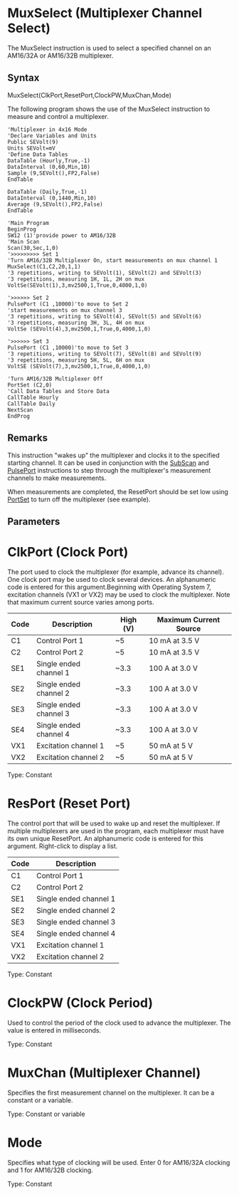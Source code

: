 # MuxSelect (Multiplexer Channel Select)

The MuxSelect instruction is used to select a specified channel on an AM16/32A or AM16/32B multiplexer.

## Syntax

MuxSelect(ClkPort,ResetPort,ClockPW,MuxChan,Mode)

The following program shows the use of the MuxSelect instruction to measure and control a multiplexer.

```
'Multiplexer in 4x16 Mode
'Declare Variables and Units
Public SEVolt(9)
Units SEVolt=mV
'Define Data Tables
DataTable (Hourly,True,-1)
DataInterval (0,60,Min,10)
Sample (9,SEVolt(),FP2,False)
EndTable

DataTable (Daily,True,-1)
DataInterval (0,1440,Min,10)
Average (9,SEVolt(),FP2,False)
EndTable

'Main Program
BeginProg
SW12 (1)'provide power to AM16/32B
'Main Scan
Scan(30,Sec,1,0)
'>>>>>>>>> Set 1
'Turn AM16/32B Multiplexer On, start measurements on mux channel 1
MuxSelect(C1,C2,20,1,1)
'3 repetitions, writing to SEVolt(1), SEVolt(2) and SEVolt(3)
'3 repetitions, measuring 1H, 1L, 2H on mux
VoltSe(SEVolt(1),3,mv2500,1,True,0,4000,1,0)

'>>>>>> Set 2
PulsePort (C1 ,10000)'to move to Set 2
'start measurements on mux channel 3
'3 repetitions, writing to SEVolt(4), SEVolt(5) and SEVolt(6)
'3 repetitions, measuring 3H, 3L, 4H on mux
VoltSe (SEVolt(4),3,mv2500,1,True,0,4000,1,0)

'>>>>>> Set 3
PulsePort (C1 ,10000)'to move to Set 3
'3 repetitions, writing to SEVolt(7), SEVolt(8) and SEVolt(9)
'3 repetitions, measuring 5H, 5L, 6H on mux
VoltSE (SEVolt(7),3,mv2500,1,True,0,4000,1,0)

'Turn AM16/32B Multiplexer Off
PortSet (C2,0)
'Call Data Tables and Store Data
CallTable Hourly
CallTable Daily
NextScan
EndProg
```

## Remarks

This instruction "wakes up" the multiplexer and clocks it to the specified starting channel. It can be used in conjunction with the [SubScan](subscannextsubscan.md) and [PulsePort](pulseport.md) instructions to step through the multiplexer's measurement channels to make measurements.

When measurements are completed, the ResetPort should be set low using [PortSet](portset.md) to turn off the multiplexer (see example).

## Parameters

# ClkPort (Clock Port)

The port used to clock the multiplexer (for example, advance its channel). One clock port may be used to clock several devices. An alphanumeric code is entered for this argument.Beginning with Operating System 7, excitation channels (VX1 or VX2) may be used to clock the multiplexer. Note that maximum current source varies among ports.

| Code | Description            | High (V) | Maximum Current Source |
| ---- | ---------------------- | -------- | ---------------------- |
| C1   | Control Port 1         | ~5       | 10 mA at 3.5 V         |
| C2   | Control Port 2         | ~5       | 10 mA at 3.5 V         |
| SE1  | Single ended channel 1 | ~3.3     | 100 A at 3.0 V         |
| SE2  | Single ended channel 2 | ~3.3     | 100 A at 3.0 V         |
| SE3  | Single ended channel 3 | ~3.3     | 100 A at 3.0 V         |
| SE4  | Single ended channel 4 | ~3.3     | 100 A at 3.0 V         |
| VX1  | Excitation channel 1   | ~5       | 50 mA at 5 V           |
| VX2  | Excitation channel 2   | ~5       | 50 mA at 5 V           |

Type: Constant

# ResPort (Reset Port)

The control port that will be used to wake up and reset the multiplexer. If multiple multiplexers are used in the program, each multiplexer must have its own unique ResetPort. An alphanumeric code is entered for this argument. Right-click to display a list.

| Code | Description            |
| ---- | ---------------------- |
| C1   | Control Port 1         |
| C2   | Control Port 2         |
| SE1  | Single ended channel 1 |
| SE2  | Single ended channel 2 |
| SE3  | Single ended channel 3 |
| SE4  | Single ended channel 4 |
| VX1  | Excitation channel 1   |
| VX2  | Excitation channel 2   |

Type: Constant

# ClockPW (Clock Period)

Used to control the period of the clock used to advance the multiplexer. The value is entered in milliseconds.

Type: Constant

# MuxChan (Multiplexer Channel)

Specifies the first measurement channel on the multiplexer. It can be a constant or a variable.

Type: Constant or variable

# Mode

Specifies what type of clocking will be used. Enter 0 for AM16/32A clocking and 1 for AM16/32B clocking.

Type: Constant

